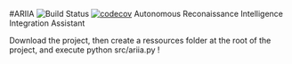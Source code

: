 #ARIIA ![Build Status](https://travis-ci.org/Pandhariix/ARIIA.svg?branch=master) [![codecov](https://codecov.io/gh/Pandhariix/ARIIA/branch/master/graph/badge.svg)](https://codecov.io/gh/Pandhariix/ARIIA)
Autonomous Reconaissance Intelligence Integration Assistant

Download the project, then create a ressources folder at the root of the project, and execute python src/ariia.py !
